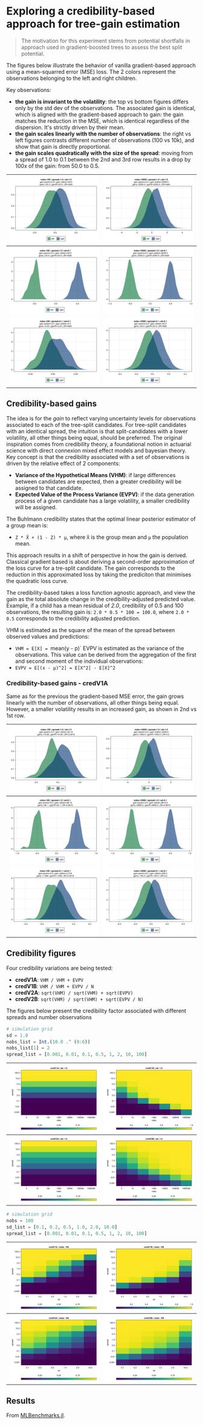 # Exploring a credibility-based approach for tree-gain estimation


> The motivation for this experiment stems from potential shortfalls in approach used in gradient-boosted trees to assess the best split potential.

The figures below illustrate the behavior of vanilla gradient-based approach using a mean-squarred error (MSE) loss.
The 2 colors represent the observations belonging to the left and right children.

Key observations:
- **the gain is invariant to the volatility**: the top vs bottom figures differs only by the std dev of the observations.
    The associated gain is identical, which is aligned with the gradient-based approach to gain: the gain matches the reduction in the MSE, which is identical regardless of the dispersion. It's strictly driven by their mean.
- **the gain scales linearly with the number of observations**: the right vs left figures contrasts different number of observations (100 vs 10k), and show that gain is directly proportional.
- **the gain scales quadratically with the size of the spread**: moving from a spread of 1.0 to 0.1 between the 2nd and 3rd row results in a drop by 100x of the gain: from 50.0 to 0.5.


| ![](assets/dist-mse-1A.png) | ![](assets/dist-mse-1B.png) |
|:----------------------:|:----------------------:|
| ![](assets/dist-mse-2A.png) | ![](assets/dist-mse-2B.png) |
| ![](assets/dist-mse-3A.png) | ![](assets/dist-mse-3B.png) |

## Credibility-based gains

The idea is for the *gain* to reflect varying uncertainty levels for observations associated to each of the tree-split candidates.
For tree-split candidates with an identical spread, the intuition is that split-candidates with a lower volatility, all other things being equal, should be preferred.
The original inspiration comes from credibility theory, a foundational notion in actuarial science with direct connexion mixed effect models and bayesian theory.
Key concept is that the credibility associated with a set of observations is driven by the relative effect of 2 components:
 - **Variance of the Hypothetical Means (VHM)**: if large differences between candidates are expected, then a greater credibility will be assigned to that candidate.
 - **Expected Value of the Process Variance (EVPV)**: if the data generation process of a given candidate has a large volatility, a  smaller credibility will be assigned.

The Buhlmann credibility states that the optimal linear posterior estimator of a group mean is:
 - `Z * X̄ + (1 - Z) * μ`, where `X̄` is the group mean and `μ` the population mean.

This approach results in a shift of perspective in how the gain is derived.
Classical gradient based is about deriving a second-order approximation of the loss curve for a tre-split candidate.
The gain corresponds to the reduction in this approximated loss by taking the prediciton that minimises the quadratic loss curve.

The credibility-based takes a loss function agnostic approach, and view the gain as the total absolute change in the credibility-adjusted predicted value.
Example, if a child has a mean residual of *2.0*, credibility of 0.5 and 100 observations, the resulting gain is: `2.0 * 0.5 * 100 = 100.0`, where `2.0 * 0.5` corresponds to the credibility adjusted prediction.

VHM is estimated as the square of the mean of the spread between observed values and predictions:
 - `VHM = E[X] = `mean(y - p)`
EVPV is estimated as the variance of the observations. This value can be derived from the aggregation of the first and second moment of the individual observations:
 - `EVPV = E[(x - μ)^2] = E[X^2] - E[X]^2`

### Credibility-based gains - credV1A
Same as for the previous the gradient-based MSE error, the gain grows linearly with the number of observations, all other things being equal.
However, a smaller volatility results in an increased gain, as shown in 2nd vs 1st row.


| ![](assets/dist-credV1A-1A.png) | ![](assets/dist-credV1A-1B.png) |
|:----------------------:|:----------------------:|
| ![](assets/dist-credV1A-2A.png) | ![](assets/dist-credV1A-2B.png) |
| ![](assets/dist-credV1A-3A.png) | ![](assets/dist-credV1A-3B.png) |

## Credibility figures

Four credibility variations are being tested:
 - **credV1A**: `VHM / VHM + EVPV`
 - **credV1B**: `VHM / VHM + EVPV / N`
 - **credV2A**: `sqrt(VHM) / sqrt(VHM) + sqrt(EVPV)`
 - **credV2B**: `sqrt(VHM) / sqrt(VHM) + sqrt(EVPV / N)`

The figures below present the credibility factor associated with different spreads and number observations

````julia
# simulation grid
sd = 1.0
nobs_list = Int.(10.0 .^ (0:6))
nobs_list[1] = 2
spread_list = [0.001, 0.01, 0.1, 0.5, 1, 2, 10, 100]
````

| ![](assets/heatmap-credV1A.png) | ![](assets/heatmap-credV1B.png) |
|:----------------------:|:----------------------:|
| ![](assets/heatmap-credV2A.png) | ![](assets/heatmap-credV2B.png) |

````julia
# simulation grid
nobs = 100
sd_list = [0.1, 0.2, 0.5, 1.0, 2.0, 10.0]
spread_list = [0.001, 0.01, 0.1, 0.5, 1, 2, 10, 100]
````

| ![](assets/heatmapB-credV1A.png) | ![](assets/heatmapB-credV1B.png) |
|:----------------------:|:----------------------:|
| ![](assets/heatmapB-credV2A.png) | ![](assets/heatmapB-credV2B.png) |

## Results

From [MLBenchmarks.jl](https://github.com/Evovest/MLBenchmarks.jl).

